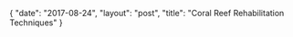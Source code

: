 {
   "date": "2017-08-24",
   "layout": "post",
   "title": "Coral Reef Rehabilitation Techniques"
}

